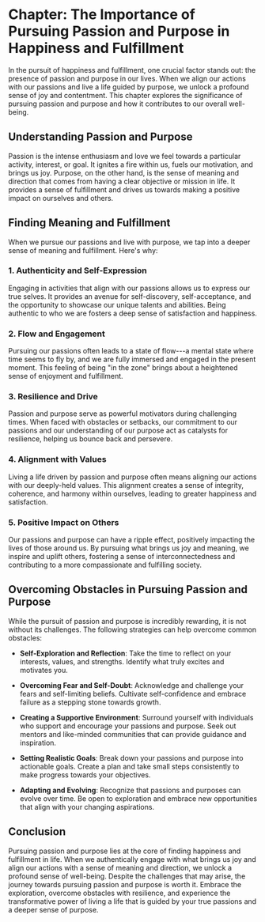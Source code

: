 Chapter: The Importance of Pursuing Passion and Purpose in Happiness and Fulfillment
====================================================================================

In the pursuit of happiness and fulfillment, one crucial factor stands out: the presence of passion and purpose in our lives. When we align our actions with our passions and live a life guided by purpose, we unlock a profound sense of joy and contentment. This chapter explores the significance of pursuing passion and purpose and how it contributes to our overall well-being.

Understanding Passion and Purpose
---------------------------------

Passion is the intense enthusiasm and love we feel towards a particular activity, interest, or goal. It ignites a fire within us, fuels our motivation, and brings us joy. Purpose, on the other hand, is the sense of meaning and direction that comes from having a clear objective or mission in life. It provides a sense of fulfillment and drives us towards making a positive impact on ourselves and others.

Finding Meaning and Fulfillment
-------------------------------

When we pursue our passions and live with purpose, we tap into a deeper sense of meaning and fulfillment. Here's why:

### 1. Authenticity and Self-Expression

Engaging in activities that align with our passions allows us to express our true selves. It provides an avenue for self-discovery, self-acceptance, and the opportunity to showcase our unique talents and abilities. Being authentic to who we are fosters a deep sense of satisfaction and happiness.

### 2. Flow and Engagement

Pursuing our passions often leads to a state of flow---a mental state where time seems to fly by, and we are fully immersed and engaged in the present moment. This feeling of being "in the zone" brings about a heightened sense of enjoyment and fulfillment.

### 3. Resilience and Drive

Passion and purpose serve as powerful motivators during challenging times. When faced with obstacles or setbacks, our commitment to our passions and our understanding of our purpose act as catalysts for resilience, helping us bounce back and persevere.

### 4. Alignment with Values

Living a life driven by passion and purpose often means aligning our actions with our deeply-held values. This alignment creates a sense of integrity, coherence, and harmony within ourselves, leading to greater happiness and satisfaction.

### 5. Positive Impact on Others

Our passions and purpose can have a ripple effect, positively impacting the lives of those around us. By pursuing what brings us joy and meaning, we inspire and uplift others, fostering a sense of interconnectedness and contributing to a more compassionate and fulfilling society.

Overcoming Obstacles in Pursuing Passion and Purpose
----------------------------------------------------

While the pursuit of passion and purpose is incredibly rewarding, it is not without its challenges. The following strategies can help overcome common obstacles:

* **Self-Exploration and Reflection**: Take the time to reflect on your interests, values, and strengths. Identify what truly excites and motivates you.

* **Overcoming Fear and Self-Doubt**: Acknowledge and challenge your fears and self-limiting beliefs. Cultivate self-confidence and embrace failure as a stepping stone towards growth.

* **Creating a Supportive Environment**: Surround yourself with individuals who support and encourage your passions and purpose. Seek out mentors and like-minded communities that can provide guidance and inspiration.

* **Setting Realistic Goals**: Break down your passions and purpose into actionable goals. Create a plan and take small steps consistently to make progress towards your objectives.

* **Adapting and Evolving**: Recognize that passions and purposes can evolve over time. Be open to exploration and embrace new opportunities that align with your changing aspirations.

Conclusion
----------

Pursuing passion and purpose lies at the core of finding happiness and fulfillment in life. When we authentically engage with what brings us joy and align our actions with a sense of meaning and direction, we unlock a profound sense of well-being. Despite the challenges that may arise, the journey towards pursuing passion and purpose is worth it. Embrace the exploration, overcome obstacles with resilience, and experience the transformative power of living a life that is guided by your true passions and a deeper sense of purpose.
